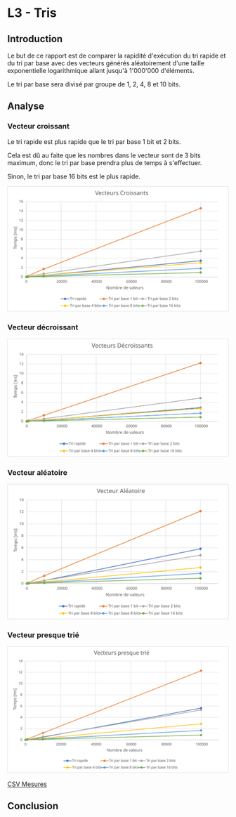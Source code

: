 # L3 - Tris

## Introduction

Le but de ce rapport est de comparer la rapidité d'exécution du tri rapide et du tri par base avec des vecteurs générés aléatoirement d'une taille exponentielle logarithmique allant jusqu'à 1'000'000 d'éléments.

Le tri par base sera divisé par groupe de 1, 2, 4, 8 et 10 bits.

## Analyse

### Vecteur croissant

Le tri rapide est plus rapide que le tri par base 1 bit et 2 bits.

Cela est dû au faite que les nombres dans le vecteur sont de 3 bits maximum, donc le tri par base prendra plus de temps à s'effectuer.

Sinon, le tri par base 16 bits est le plus rapide.

![croissant](svg/vecteurs_croissants.svg)

### Vecteur décroissant

![decroissant](svg/vecteurs_decroissants.svg)

### Vecteur aléatoire

![aleatoire](svg/vecteurs_aleatoire.svg)

### Vecteur presque trié

![presquetrie](svg/vecteurs_presquetrie.svg)


[CSV Mesures](csv/mesure_temp.csv)

## Conclusion

